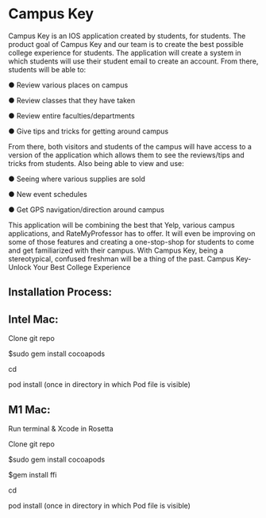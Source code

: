 # Campus Key

Campus Key is an IOS application created by students, for students. 
The product goal of Campus Key and our team is to create the best possible 
college experience for students. The application will create a system in 
which students will use their student email to create an account. 
From there, students will be able to:

● Review various places on campus

● Review classes that they have taken

● Review entire faculties/departments

● Give tips and tricks for getting around campus

From there, both visitors and students of the campus will have access to a version
of the application which allows them to see the reviews/tips and tricks from
students. Also being able to view and use:

● Seeing where various supplies are sold

● New event schedules

● Get GPS navigation/direction around campus

This application will be combining the best that Yelp, various campus applications,
and RateMyProfessor has to offer. It will even be improving on some of those
features and creating a one-stop-shop for students to come and get familiarized
with their campus. With Campus Key, being a stereotypical, confused freshman will
be a thing of the past.
Campus Key-Unlock Your Best College Experience

## Installation Process: 

## Intel Mac:

Clone git repo

$sudo gem install cocoapods 

cd <path-to-project>
  
pod install (once in directory in which Pod file is visible)

## M1 Mac: 

Run terminal & Xcode in Rosetta

Clone git repo 

$sudo gem install cocoapods 

$gem install ffi

cd <path-to-project>
  
pod install (once in directory in which Pod file is visible)
